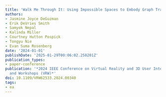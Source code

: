 ```yaml
---
title: 'Walk Me Through It: Using Impossible Spaces to Embody Graph Traversal Algorithms'
authors:
- Jasmine Joyce DeGuzman
- Erik DeVries Smith
- Samyok Nepal
- Kalinda Miller
- Courtney Hutton Pospick
- Tongyu Nie
- Evan Suma Rosenberg
date: '2024-01-01'
publishDate: '2025-01-29T00:06:02.258201Z'
publication_types:
- paper-conference
publication: '*2024 IEEE Conference on Virtual Reality and 3D User Interfaces Abstracts
  and Workshops (VRW)*'
doi: 10.1109/VRW62533.2024.00340
tags:
- ea
---
```

